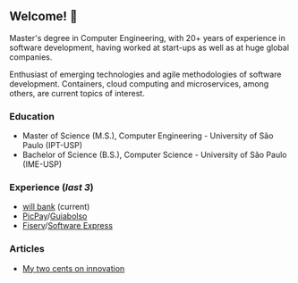 ## Welcome! 👋

Master's degree in Computer Engineering, with 20+ years of experience in software development, having worked at start-ups as well as at huge global companies.

Enthusiast of emerging technologies and agile methodologies of software development. Containers, cloud computing and microservices, among others, are current topics of interest.

### Education

* Master of Science (M.S.), Computer Engineering - University of São Paulo (IPT-USP)
* Bachelor of Science (B.S.), Computer Science - University of São Paulo (IME-USP)

### Experience (*last 3*)

* [will bank](https://www.willbank.com.br/) (current)
* [PicPay](https://www.picpay.com/)/[Guiabolso](https://www.guiabolso.com.br/)
* [Fiserv](https://www.fiserv.com.br/)/[Software Express](https://www.softwareexpress.com.br/)

### Articles

 * [My two cents on innovation](https://www.linkedin.com/pulse/sobre-inova%C3%A7%C3%A3o-rodrigo-leme)

